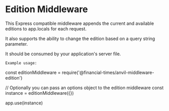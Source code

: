 # Edition Middleware

This Express compatible middleware appends the current and available editions to app.locals for each request.

It also supports the ability to change the edition based on a query string parameter.

It should be consumed by your application's server file.

```
Example usage:
```
const editionMiddleware = require('@financial-times/anvil-middleware-edition')

// Optionally you can pass an options object to the edition middleware
const instance = editionMiddleware({})

app.use(instance)
```

